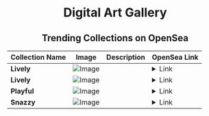 <div align="center">

# Digital Art Gallery

## Trending Collections on OpenSea

| Collection Name                       | Image                                                                                     | Description                       | OpenSea Link                                                                                          |
|---------------------------------------|-------------------------------------------------------------------------------------------|-----------------------------------|--------------------------------------------------------------------------------------------------------|
| **Lively** | ![Image](https://i.seadn.io/s/raw/files/78f31915f08c48af66c27a01923b2fef.jpg?w=500&auto=format?w=200&auto=format) |  | <details><summary>Link</summary>[Lively](https://opensea.io/collection/lively-696)</details> |
| **Lively** | ![Image](https://i.seadn.io/s/raw/files/9d02670ca0a54aefceeac57ec75c89f3.jpg?w=500&auto=format?w=200&auto=format) |  | <details><summary>Link</summary>[Lively](https://opensea.io/collection/lively-695)</details> |
| **Playful** | ![Image](https://i.seadn.io/s/raw/files/90df1956c6e85616be39c50fda733f78.jpg?w=500&auto=format?w=200&auto=format) |  | <details><summary>Link</summary>[Playful](https://opensea.io/collection/playful-669)</details> |
| **Snazzy** | ![Image](https://i.seadn.io/s/raw/files/f688c169179b69c5022b528fdfb374f2.jpg?w=500&auto=format?w=200&auto=format) |  | <details><summary>Link</summary>[Snazzy](https://opensea.io/collection/snazzy-791)</details> |

</div>